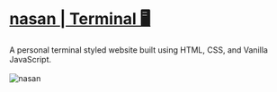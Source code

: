 # [nasan | Terminal 🖥️](https://nasan.dev/)
A personal terminal styled website built using HTML, CSS, and Vanilla JavaScript.
<br>
<br>
![nasan](https://user-images.githubusercontent.com/83597466/175869164-72fcfbbf-eae0-45ad-b679-fc7e85185283.png)
